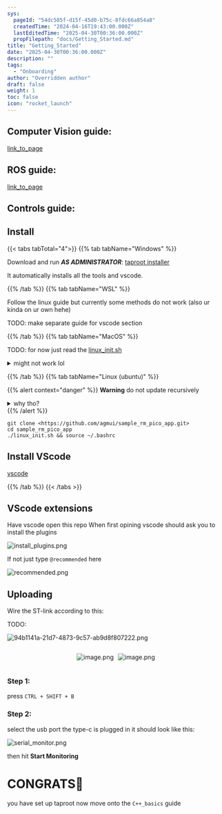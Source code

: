 ```yaml
---
sys:
  pageId: "54dc585f-d15f-45d0-b75c-8fdc66a854a8"
  createdTime: "2024-04-16T19:43:00.000Z"
  lastEditedTime: "2025-04-30T00:36:00.000Z"
  propFilepath: "docs/Getting_Started.md"
title: "Getting_Started"
date: "2025-04-30T00:36:00.000Z"
description: ""
tags:
  - "Onboarding"
author: "Overridden author"
draft: false
weight: 1
toc: false
icon: "rocket_launch"
---
```


## Computer Vision guide:

[link_to_page](86d45bc0-388b-4d26-8848-44f255f73d0e)

## ROS guide:

[link_to_page](3c76c1de-ec8f-46d6-8b0a-294005edc2d5)

## Controls guide:

## Install

{{< tabs tabTotal="4">}}
{{% tab tabName="Windows" %}}

Download and run _**AS ADMINISTRATOR**_: [taproot installer](https://github.com/Thornbots/TeachingFreshies/releases/tag/1.0)

It automatically installs all the tools and vscode.

{{% /tab %}}
{{% tab tabName="WSL" %}}

Follow the linux guide but currently some methods do not work (also ur kinda on ur own hehe)

TODO: make separate guide for vscode section

{{% /tab %}}
{{% tab tabName="MacOS" %}}

TODO: for now just read the [linux_init.sh](https://github.com/agmui/sample_rm_pico_app/blob/main/linux_init.sh)

<details>
<summary>might not work lol</summary>

`brew install libusb pkg-config`

Next install: [vscode](https://code.visualstudio.com/Download)

</details>

{{% /tab %}}
{{% tab tabName="Linux (ubuntu)" %}}

{{% alert context="danger" %}}
**Warning** do not update recursively
<details>
<summary>why tho?</summary>
There are some submodules that may go on for a while (like tinyusb) and I highly
recommend you don't need to get them.
If you want to see what submodules I update just look in `linux_init.sh`
</details>
{{% /alert %}}

```shell
git clone <https://github.com/agmui/sample_rm_pico_app.git>
cd sample_rm_pico_app
./linux_init.sh && source ~/.bashrc
```

## Install VScode

[vscode](https://code.visualstudio.com/Download)

{{% /tab %}}
{{< /tabs >}}

## VScode extensions

Have vscode open this repo
When first opining vscode should ask you to install the plugins

![install_plugins.png](https://prod-files-secure.s3.us-west-2.amazonaws.com/d518164a-d88e-44d1-a4ee-3adb3bd8bce0/89bd30f0-1825-4e77-867b-0a41ce370880/install_plugins.png?X-Amz-Algorithm=AWS4-HMAC-SHA256&X-Amz-Content-Sha256=UNSIGNED-PAYLOAD&X-Amz-Credential=ASIAZI2LB466UIGZ42DY%2F20250626%2Fus-west-2%2Fs3%2Faws4_request&X-Amz-Date=20250626T181200Z&X-Amz-Expires=3600&X-Amz-Security-Token=IQoJb3JpZ2luX2VjEGoaCXVzLXdlc3QtMiJHMEUCIQD5FY2n%2FUFi3BozL3agZzN9Z%2FF1UuB7KtEQSKtV6SYvNwIgFNi7eN1ub1Qgksa5H0YlDRhspP%2BBNY2ineO9NYQOVgEq%2FwMIYhAAGgw2Mzc0MjMxODM4MDUiDOV9QbpCBFnK2E3XbyrcA1WF1aeLkjp6zAwNgX5OZoQsVp7T8ydRkkqAXWB8oVo1ur4BO2nu4BDvV0HForjfk72pICdnJGKmn5C26v1kyn91D%2FicxQQV6%2BbPFKwP3j5%2Bfg38%2BtKZnxYM6j3q0t7OV1TjCaXq5iw5ojAoV06Q%2BRzinGn1gr0J1TWFARJsNw9jIqJpq%2B0IKVz36%2B7jhpRph8v3m6aNXP0JfRdZM1UsqZf8Dh6RxADVBnMsqbo0pgyJou38BPpfhamawHPiIpicYc1j421kIsCAFK2Dmzsm2DOeQ3BBfiY1MutgD0Y%2F%2F9G8T1g6Wcryml79xNNeV1wP2Lupp5RAzhlzH7k1iTYEU1f483o6lP1E7RxEow06rAQmShOCMLbJDEye0M9qOfXAqkq0zivEjygJm6Ggqb3s6gKDdnYF6542ws4awOLb4iH4AYpotu3dWGe7zySbp%2BLmcSupMCHOhTwRpdzEESwiI6qrkkFWw7foNnzehA%2Fp%2FQMh1vyDQ7mMkRYIXUdCGc68Xk%2B5M1LnVMQLoZMzi%2BGr8kekEswDEj5ydYFKO4UaSUYbIQvSLDgDgnbdpuDLt1zr5GT2ejPA4xD4WKs0s6k%2FFUZ6yK9%2BooHh48nhNT6cH6w5z6xbuVhwBlLSNqT5MN6D9sIGOqUBOTBxfV9FeCjiN3WPEPQuxXgvEXg7o5O8GRVLtG12rQU64fo5dRdxBgqe4aHgNuCKhs%2FLByzERANK0%2B1jTHCpr8RkmDdAtbOT7D0P3PgkVsw7mmGKQLMWxBMK87iXwfeMunp7s14nyouQVcArTj74S2LqREdQtOX%2Bw4ML3Q%2BKitsg57EjiQwfUZ9CHXqOmhhiXh76EbCh0NK48An1jxP%2F0jLPf0vu&X-Amz-Signature=7156cc9a1c7a02abd06fea3b7a4c0046b0dc29e327bf1d668ee6875950a89688&X-Amz-SignedHeaders=host&x-amz-checksum-mode=ENABLED&x-id=GetObject)

If not just type `@recommended` here  

![recommended.png](https://prod-files-secure.s3.us-west-2.amazonaws.com/d518164a-d88e-44d1-a4ee-3adb3bd8bce0/61e661e9-5d85-4dfc-be0d-8d2097a5e793/recommended.png?X-Amz-Algorithm=AWS4-HMAC-SHA256&X-Amz-Content-Sha256=UNSIGNED-PAYLOAD&X-Amz-Credential=ASIAZI2LB466UIGZ42DY%2F20250626%2Fus-west-2%2Fs3%2Faws4_request&X-Amz-Date=20250626T181200Z&X-Amz-Expires=3600&X-Amz-Security-Token=IQoJb3JpZ2luX2VjEGoaCXVzLXdlc3QtMiJHMEUCIQD5FY2n%2FUFi3BozL3agZzN9Z%2FF1UuB7KtEQSKtV6SYvNwIgFNi7eN1ub1Qgksa5H0YlDRhspP%2BBNY2ineO9NYQOVgEq%2FwMIYhAAGgw2Mzc0MjMxODM4MDUiDOV9QbpCBFnK2E3XbyrcA1WF1aeLkjp6zAwNgX5OZoQsVp7T8ydRkkqAXWB8oVo1ur4BO2nu4BDvV0HForjfk72pICdnJGKmn5C26v1kyn91D%2FicxQQV6%2BbPFKwP3j5%2Bfg38%2BtKZnxYM6j3q0t7OV1TjCaXq5iw5ojAoV06Q%2BRzinGn1gr0J1TWFARJsNw9jIqJpq%2B0IKVz36%2B7jhpRph8v3m6aNXP0JfRdZM1UsqZf8Dh6RxADVBnMsqbo0pgyJou38BPpfhamawHPiIpicYc1j421kIsCAFK2Dmzsm2DOeQ3BBfiY1MutgD0Y%2F%2F9G8T1g6Wcryml79xNNeV1wP2Lupp5RAzhlzH7k1iTYEU1f483o6lP1E7RxEow06rAQmShOCMLbJDEye0M9qOfXAqkq0zivEjygJm6Ggqb3s6gKDdnYF6542ws4awOLb4iH4AYpotu3dWGe7zySbp%2BLmcSupMCHOhTwRpdzEESwiI6qrkkFWw7foNnzehA%2Fp%2FQMh1vyDQ7mMkRYIXUdCGc68Xk%2B5M1LnVMQLoZMzi%2BGr8kekEswDEj5ydYFKO4UaSUYbIQvSLDgDgnbdpuDLt1zr5GT2ejPA4xD4WKs0s6k%2FFUZ6yK9%2BooHh48nhNT6cH6w5z6xbuVhwBlLSNqT5MN6D9sIGOqUBOTBxfV9FeCjiN3WPEPQuxXgvEXg7o5O8GRVLtG12rQU64fo5dRdxBgqe4aHgNuCKhs%2FLByzERANK0%2B1jTHCpr8RkmDdAtbOT7D0P3PgkVsw7mmGKQLMWxBMK87iXwfeMunp7s14nyouQVcArTj74S2LqREdQtOX%2Bw4ML3Q%2BKitsg57EjiQwfUZ9CHXqOmhhiXh76EbCh0NK48An1jxP%2F0jLPf0vu&X-Amz-Signature=2aa6a052228e4d9e0cbbff1c3d28aab026bc288cb2480911a55213f3d46b2f3a&X-Amz-SignedHeaders=host&x-amz-checksum-mode=ENABLED&x-id=GetObject)

## Uploading

Wire the ST-link according to this:

TODO:

![94b1141a-21d7-4873-9c57-ab9d8f807222.png](https://prod-files-secure.s3.us-west-2.amazonaws.com/d518164a-d88e-44d1-a4ee-3adb3bd8bce0/e5fad17d-ab82-4300-9f4c-505ab4b1202c/94b1141a-21d7-4873-9c57-ab9d8f807222.png?X-Amz-Algorithm=AWS4-HMAC-SHA256&X-Amz-Content-Sha256=UNSIGNED-PAYLOAD&X-Amz-Credential=ASIAZI2LB466UIGZ42DY%2F20250626%2Fus-west-2%2Fs3%2Faws4_request&X-Amz-Date=20250626T181200Z&X-Amz-Expires=3600&X-Amz-Security-Token=IQoJb3JpZ2luX2VjEGoaCXVzLXdlc3QtMiJHMEUCIQD5FY2n%2FUFi3BozL3agZzN9Z%2FF1UuB7KtEQSKtV6SYvNwIgFNi7eN1ub1Qgksa5H0YlDRhspP%2BBNY2ineO9NYQOVgEq%2FwMIYhAAGgw2Mzc0MjMxODM4MDUiDOV9QbpCBFnK2E3XbyrcA1WF1aeLkjp6zAwNgX5OZoQsVp7T8ydRkkqAXWB8oVo1ur4BO2nu4BDvV0HForjfk72pICdnJGKmn5C26v1kyn91D%2FicxQQV6%2BbPFKwP3j5%2Bfg38%2BtKZnxYM6j3q0t7OV1TjCaXq5iw5ojAoV06Q%2BRzinGn1gr0J1TWFARJsNw9jIqJpq%2B0IKVz36%2B7jhpRph8v3m6aNXP0JfRdZM1UsqZf8Dh6RxADVBnMsqbo0pgyJou38BPpfhamawHPiIpicYc1j421kIsCAFK2Dmzsm2DOeQ3BBfiY1MutgD0Y%2F%2F9G8T1g6Wcryml79xNNeV1wP2Lupp5RAzhlzH7k1iTYEU1f483o6lP1E7RxEow06rAQmShOCMLbJDEye0M9qOfXAqkq0zivEjygJm6Ggqb3s6gKDdnYF6542ws4awOLb4iH4AYpotu3dWGe7zySbp%2BLmcSupMCHOhTwRpdzEESwiI6qrkkFWw7foNnzehA%2Fp%2FQMh1vyDQ7mMkRYIXUdCGc68Xk%2B5M1LnVMQLoZMzi%2BGr8kekEswDEj5ydYFKO4UaSUYbIQvSLDgDgnbdpuDLt1zr5GT2ejPA4xD4WKs0s6k%2FFUZ6yK9%2BooHh48nhNT6cH6w5z6xbuVhwBlLSNqT5MN6D9sIGOqUBOTBxfV9FeCjiN3WPEPQuxXgvEXg7o5O8GRVLtG12rQU64fo5dRdxBgqe4aHgNuCKhs%2FLByzERANK0%2B1jTHCpr8RkmDdAtbOT7D0P3PgkVsw7mmGKQLMWxBMK87iXwfeMunp7s14nyouQVcArTj74S2LqREdQtOX%2Bw4ML3Q%2BKitsg57EjiQwfUZ9CHXqOmhhiXh76EbCh0NK48An1jxP%2F0jLPf0vu&X-Amz-Signature=1ba16414d8308294b83ea3fafff22a0f9d1a0441844a8f920f50ab18896bac74&X-Amz-SignedHeaders=host&x-amz-checksum-mode=ENABLED&x-id=GetObject)

<div style="display: flex;flex-direction: row; column-gap:10px; max-width: 630px;justify-content: center;">
<div>

![image.png](https://prod-files-secure.s3.us-west-2.amazonaws.com/d518164a-d88e-44d1-a4ee-3adb3bd8bce0/210ecb78-1116-4d7b-b9b7-2292f66fa2c2/image.png?X-Amz-Algorithm=AWS4-HMAC-SHA256&X-Amz-Content-Sha256=UNSIGNED-PAYLOAD&X-Amz-Credential=ASIAZI2LB4666JLMRXV2%2F20250626%2Fus-west-2%2Fs3%2Faws4_request&X-Amz-Date=20250626T181202Z&X-Amz-Expires=3600&X-Amz-Security-Token=IQoJb3JpZ2luX2VjEGoaCXVzLXdlc3QtMiJGMEQCIE44JLpSgzTBSO1UEZq7vP3dUDfk%2FFXeA7Kf%2BT4V3DLpAiA8LgSCFyg2PSGTsOBp5qgL1ls5byz%2FrmQa81k4jGXeuCr%2FAwhiEAAaDDYzNzQyMzE4MzgwNSIMJ0%2BqSfRA3ipNUa40KtwDCurTwDoDazTUlyEyTMhrpoh6Ekx6n8QSCE26e%2BWbu37UjSHJjwT5qgG4AKQAQ0Yrldp%2BqTKVPpu37MZYYOmUZ51mEikDleHB1A8gPjt5a0UCWS0zkJfzhSISCSlYPZawpEeLcsCeKDASRDoJ1NY3XTValQz4VdHqvMty%2FOoQUpND6ayukrVmEqwHESl%2FScvhx4Bt3dj54VKyK5zq5D68I1rgtRXd8uZcUHgzkT8FjcnKkgklujD1a%2BN3JmUWhBd2zM79wc3V02DE31nzhl%2BEScWkppcxC4IoPobxL%2BXhqw5ydeyvBgEwZ%2Bv7Idc9UOtN0Jqw%2BUAuaBATZe5Gtg0xfkzeKGPyDiUtBOPhr3DdEdRsxH5BflYms9cZcBsC%2FnrhDLyJtvxib%2FWEFbdmfnVlFg%2FP9QaGi6H7zPBYIu0714nOFBOcYToO0rPfXvZ4TMPkLkAra%2B4dlvrJlYWRtCeoekjh0rQrzIE5w8MVcXVITHmCzryrprLYeO1s%2BXuWyj440BwF5Wi9ctGbfjO2dJjDrtNXbrfu%2F83ZWLVOveUV43b3aT0%2B2SRzkkMADhnWCpDgU2PTreDhglrXwlTnsaZdZgMPLuKn%2BEb7jgEWrQkUpIW7PmV0pHbaUhFoWRMwqIT2wgY6pgGzvclcTDqw%2BHa0DMFxMW44YWcNiJnbKO8FnoHYi8uKFQK6W5pbXsfaQFbximmQcVSoTyY140ZR3h%2FQquDjxLn4tGHXJ4M5tRpv%2F5kOF90u5FJ0EfvpWMp8E0NCkn9zGm3%2BRMXfy7FqQ%2BajXopPdeuvsgFzFJ3wOZule3agTw5X8uF4gFHk%2F%2BygsS2xyDSBx5y0Cs%2Fwrb%2B9JaAR%2BXzXpEhDy570h89k&X-Amz-Signature=23c6b666ef97e56fd45678c7915cb725e4019dc3fdc994edeedbcb54ae044466&X-Amz-SignedHeaders=host&x-amz-checksum-mode=ENABLED&x-id=GetObject)

</div>
<div>

![image.png](https://prod-files-secure.s3.us-west-2.amazonaws.com/d518164a-d88e-44d1-a4ee-3adb3bd8bce0/33a0fd0f-8ca6-4a86-8e09-26e95ded1fff/image.png?X-Amz-Algorithm=AWS4-HMAC-SHA256&X-Amz-Content-Sha256=UNSIGNED-PAYLOAD&X-Amz-Credential=ASIAZI2LB46643PL4CFL%2F20250626%2Fus-west-2%2Fs3%2Faws4_request&X-Amz-Date=20250626T181202Z&X-Amz-Expires=3600&X-Amz-Security-Token=IQoJb3JpZ2luX2VjEGoaCXVzLXdlc3QtMiJGMEQCIBuF6Gmt8fwWv7w7Pp350OGRAT81MB%2F8eSFDogWJiORzAiAgu8TswuBPIcvzB9utyJnsN4w9A5F%2FKbjWN9Dg0gdFxir%2FAwhiEAAaDDYzNzQyMzE4MzgwNSIMFNKG5AxTl7Z9YIGoKtwDxeoJf0Nk7Lt68fD4Bbh3VE0Yd2bqGKaF0ahJHLyaKsln%2BlK3gkS7a2SkhJe79GTVyXy721Um26tV%2BrLw1AsdZmAhocqaekdiQBmCKTEIIqzrJku2Lbd921I93Yv7LkR0%2BWcDt60ZlNyQkMGcyRnxWhHoIWcu6H9Pgnva7bGqktjldS7DolR8r4GbJm2z8Eh5cVHSKqxwo%2FMrhAoI2BnFsTeJn2NXg1OxN9dKBOey6FFdvQS0Ov8kr5ayTivBjE0zhuGTwcuZz7cmNlIWeF9fXMovLO%2BuLZatX89IZjix0fzCPnGE49%2BEjymLNjxBMPRSk%2FOYOo2Si5rD74OoAx%2BPNtdGR4xp3RwtNehkIXHHPm7jAkuUlZrODhyEVkeyY1cPazp8KOa%2FXUSfjaaIkI1yldgBASCTnM7MJFVEHwoq6CJRT5yk3VZXSPXD82jOSn%2B9oV6zzRSZw%2BD%2FI%2FspOsx8IE4qViXNxRSWPO%2FYkr6SjMS%2FvHRWemX788KHdaoxpELJbnIc8luoMx96soAvtxo%2BG%2FC7zA%2FedBzI31m4I4lb4bz9V69rHGCLfE36%2F1VSLss5yTPbkknV%2FFoRLmrvIyYFAakIWuXnsungK1pwq9NyBMIAxO4xecfLRgjjlMgw5YT2wgY6pgF%2Bo9Htaj4TwJcju9tAn%2BwXVxOXcOqtyCcun8%2FBFW1SnNEySw4ouhx%2BqRfe%2FJqzbAYSFPvsBlVTo6Z3XvnigLrjsvKpgtN84OJN3%2Bc%2FUmD29vbKxLV5EcTIUc6LKxUpQV1OQma%2BObFL1iIg2788Q9vWnKble3w%2B1%2FafSsip5EHENbXsuaqr0RCJ0CgJf4%2BiL4xA%2F8t2k03nLSdtqcZOSJHtHV%2BKBMVC&X-Amz-Signature=71559fad8c8a462b79ffc5445589bba6abf0d91003d03fe0c4d9fc3bc74b7cbc&X-Amz-SignedHeaders=host&x-amz-checksum-mode=ENABLED&x-id=GetObject)

</div>
</div>

### Step 1:

press `CTRL + SHIFT + B`

### Step 2:

select the usb port the type-c is plugged in it should look like this:

![serial_monitor.png](https://prod-files-secure.s3.us-west-2.amazonaws.com/d518164a-d88e-44d1-a4ee-3adb3bd8bce0/f03f4774-05d4-4393-b6a0-d5efb6d315ab/serial_monitor.png?X-Amz-Algorithm=AWS4-HMAC-SHA256&X-Amz-Content-Sha256=UNSIGNED-PAYLOAD&X-Amz-Credential=ASIAZI2LB466UIGZ42DY%2F20250626%2Fus-west-2%2Fs3%2Faws4_request&X-Amz-Date=20250626T181200Z&X-Amz-Expires=3600&X-Amz-Security-Token=IQoJb3JpZ2luX2VjEGoaCXVzLXdlc3QtMiJHMEUCIQD5FY2n%2FUFi3BozL3agZzN9Z%2FF1UuB7KtEQSKtV6SYvNwIgFNi7eN1ub1Qgksa5H0YlDRhspP%2BBNY2ineO9NYQOVgEq%2FwMIYhAAGgw2Mzc0MjMxODM4MDUiDOV9QbpCBFnK2E3XbyrcA1WF1aeLkjp6zAwNgX5OZoQsVp7T8ydRkkqAXWB8oVo1ur4BO2nu4BDvV0HForjfk72pICdnJGKmn5C26v1kyn91D%2FicxQQV6%2BbPFKwP3j5%2Bfg38%2BtKZnxYM6j3q0t7OV1TjCaXq5iw5ojAoV06Q%2BRzinGn1gr0J1TWFARJsNw9jIqJpq%2B0IKVz36%2B7jhpRph8v3m6aNXP0JfRdZM1UsqZf8Dh6RxADVBnMsqbo0pgyJou38BPpfhamawHPiIpicYc1j421kIsCAFK2Dmzsm2DOeQ3BBfiY1MutgD0Y%2F%2F9G8T1g6Wcryml79xNNeV1wP2Lupp5RAzhlzH7k1iTYEU1f483o6lP1E7RxEow06rAQmShOCMLbJDEye0M9qOfXAqkq0zivEjygJm6Ggqb3s6gKDdnYF6542ws4awOLb4iH4AYpotu3dWGe7zySbp%2BLmcSupMCHOhTwRpdzEESwiI6qrkkFWw7foNnzehA%2Fp%2FQMh1vyDQ7mMkRYIXUdCGc68Xk%2B5M1LnVMQLoZMzi%2BGr8kekEswDEj5ydYFKO4UaSUYbIQvSLDgDgnbdpuDLt1zr5GT2ejPA4xD4WKs0s6k%2FFUZ6yK9%2BooHh48nhNT6cH6w5z6xbuVhwBlLSNqT5MN6D9sIGOqUBOTBxfV9FeCjiN3WPEPQuxXgvEXg7o5O8GRVLtG12rQU64fo5dRdxBgqe4aHgNuCKhs%2FLByzERANK0%2B1jTHCpr8RkmDdAtbOT7D0P3PgkVsw7mmGKQLMWxBMK87iXwfeMunp7s14nyouQVcArTj74S2LqREdQtOX%2Bw4ML3Q%2BKitsg57EjiQwfUZ9CHXqOmhhiXh76EbCh0NK48An1jxP%2F0jLPf0vu&X-Amz-Signature=5f1f42550ff3cdfee9633d02a723e5d00186c394d208a68dd2d1ca9cfca166bb&X-Amz-SignedHeaders=host&x-amz-checksum-mode=ENABLED&x-id=GetObject)

then hit **Start Monitoring**

# CONGRATS🎉

you have set up taproot now move onto the `C++_basics` guide
